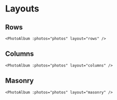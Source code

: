 # Layouts

## Rows

```vue
<PhotoAlbum :photos="photos" layout="rows" />
```

<DemoPhotoAlbum layout="rows"  :with-srcset="true" :with-fake-img="true" />

## Columns

```vue
<PhotoAlbum :photos="photos" layout="columns" />
```

<DemoPhotoAlbum layout="columns"  :with-srcset="true" :with-fake-img="true" />

## Masonry

```vue
<PhotoAlbum :photos="photos" layout="masonry" />
```

<DemoPhotoAlbum layout="masonry"  :with-srcset="true" :with-fake-img="true" />
